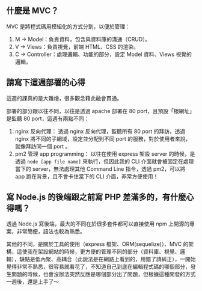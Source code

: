 ## 什麼是 MVC？

MVC 是將程式碼用模組化的方式分割，以便於管理：
1. M -> Model：負責資料，包含與資料庫的溝通（CRUD）。
2. V -> Views：負責視覺，前端 HTML、CSS 的渲染。
3. C -> Controller：處理邏輯、功能的部分，設定 Model 資料、Views 視覺的邏輯。

## 請寫下這週部署的心得

這週的課真的是大雜燴，很多觀念藉此融會貫通。

部署的部分跟以往不同，以往是透過 apache 部署在 80 port，且預設「根網址」是監聽 80 port，這週有兩點不同：

1. nginx 反向代理：
透過 nginx 反向代理，監聽所有 80 port 的拜訪，透過 nginx 將不同的子網域，設定並分配到不同 port 的服務，對於使用者來說，就像拜訪同一個 port 。
2. pm2 管理 app programming：
以往在使用 express 架設 server 的時候，是透過 `node [app file name]` 來執行，但因此我的 CLI 介面就會被固定在處理當下的 server，無法處理其他 Command Line 指令，透過 pm2，可以將 app 跑在背景，且不會卡住當下的 CLI 介面，非常方便使用！

## 寫 Node.js 的後端跟之前寫 PHP 差滿多的，有什麼心得嗎？

透過 Node.js 寫後端，最大的不同在於很多套件都可以直接使用 npm 上開源的專案，非常簡便，語法也較為熟悉。

其他的不同，是關於工具的使用（express 框架、ORM(sequelize)）、MVC 的架構，這使我在架設網站的時候，更方便的管理不同的部分（資料庫、視覺、邏輯），缺點是低內聚、高耦合（此說法是在網路上看到的，用錯了請糾正），一開始覺得非常不熟悉，很容易就看花了，不知道自己到底在編輯程式碼的哪個部分，發生問題的時候，也會沒辦法突然反應是哪個部分出了問題，但根據這種開發的方式一週後，還是上手了～
